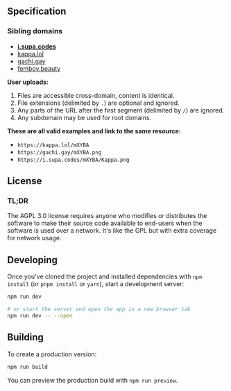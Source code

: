 ## Specification

### Sibling domains

- **[i.supa.codes](https://i.supa.codes/)**
- [kappa.lol](https://kappa.lol/)
- [gachi.gay](https://gachi.gay/)
- [femboy.beauty](https://femboy.beauty/)

**User uploads:**
1. Files are accessible cross-domain, content is identical.
2. File extensions (delimited by `.`) are optional and ignored.
3. Any parts of the URL after the first segment (delimited by `/`) are ignored.
4. Any subdomain may be used for root domains.

**These are all valid examples and link to the same resource:**
- `https://kappa.lol/mXYBA`
- `https://gachi.gay/mXYBA.png`
- `https://i.supa.codes/mXYBA/Kappa.png`

## License

### TL;DR

The AGPL 3.0 license requires anyone who modifies or distributes the software to make their source code available to end-users when the software is used over a network. It's like the GPL but with extra coverage for network usage.

## Developing

Once you've cloned the project and installed dependencies with `npm install` (or `pnpm install` or `yarn`), start a development server:

```bash
npm run dev

# or start the server and open the app in a new browser tab
npm run dev -- --open
```

## Building

To create a production version:

```bash
npm run build
```

You can preview the production build with `npm run preview`.
